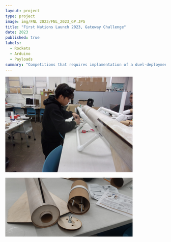 ```yaml
---
layout: project
type: project
image: img/FNL 2023/FNL_2023_GP.JPG
title: "First Nations Launch 2023, Gateway Challenge"
date: 2023
published: true
labels:
  - Rockets
  - Arduino
  - Payloads  
summary: "Competitions that requires implamentation of a duel-deployment system into a high powerd rocket."
---
```

<img width="400px" 
     class="rounded float-start pe-4" 
     src="../img/FNL 2023/FNL_2023_Candid.JPG" >

<img width="400px" 
     class="rounded float-start pe-4" 
     src="../img/FNL 2023/FNL_2023_Rocket.jpg" >
